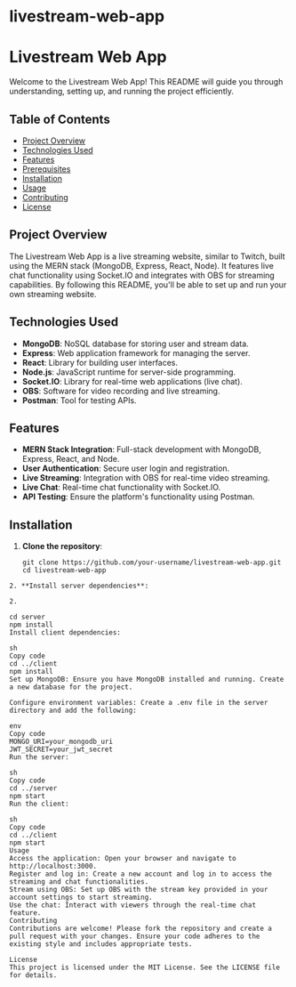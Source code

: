 # livestream-web-app
 
# Livestream Web App

Welcome to the Livestream Web App! This README will guide you through understanding, setting up, and running the project efficiently.

## Table of Contents
- [Project Overview](#project-overview)
- [Technologies Used](#technologies-used)
- [Features](#features)
- [Prerequisites](#prerequisites)
- [Installation](#installation)
- [Usage](#usage)
- [Contributing](#contributing)
- [License](#license)

## Project Overview
The Livestream Web App is a live streaming website, similar to Twitch, built using the MERN stack (MongoDB, Express, React, Node). It features live chat functionality using Socket.IO and integrates with OBS for streaming capabilities. By following this README, you'll be able to set up and run your own streaming website.

## Technologies Used
- **MongoDB**: NoSQL database for storing user and stream data.
- **Express**: Web application framework for managing the server.
- **React**: Library for building user interfaces.
- **Node.js**: JavaScript runtime for server-side programming.
- **Socket.IO**: Library for real-time web applications (live chat).
- **OBS**: Software for video recording and live streaming.
- **Postman**: Tool for testing APIs.

## Features
- **MERN Stack Integration**: Full-stack development with MongoDB, Express, React, and Node.
- **User Authentication**: Secure user login and registration.
- **Live Streaming**: Integration with OBS for real-time video streaming.
- **Live Chat**: Real-time chat functionality with Socket.IO.
- **API Testing**: Ensure the platform's functionality using Postman.

## Installation
1. **Clone the repository**:
   ```
   git clone https://github.com/your-username/livestream-web-app.git
   cd livestream-web-app
```
2. **Install server dependencies**:

2.

cd server
npm install
Install client dependencies:

sh
Copy code
cd ../client
npm install
Set up MongoDB: Ensure you have MongoDB installed and running. Create a new database for the project.

Configure environment variables: Create a .env file in the server directory and add the following:

env
Copy code
MONGO_URI=your_mongodb_uri
JWT_SECRET=your_jwt_secret
Run the server:

sh
Copy code
cd ../server
npm start
Run the client:

sh
Copy code
cd ../client
npm start
Usage
Access the application: Open your browser and navigate to http://localhost:3000.
Register and log in: Create a new account and log in to access the streaming and chat functionalities.
Stream using OBS: Set up OBS with the stream key provided in your account settings to start streaming.
Use the chat: Interact with viewers through the real-time chat feature.
Contributing
Contributions are welcome! Please fork the repository and create a pull request with your changes. Ensure your code adheres to the existing style and includes appropriate tests.

License
This project is licensed under the MIT License. See the LICENSE file for details.
